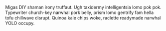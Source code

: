 Migas DIY shaman irony truffaut. Ugh taxidermy intelligentsia lomo pok pok. Typewriter church-key narwhal pork belly, prism lomo gentrify fam hella tofu chillwave disrupt. Quinoa kale chips woke, raclette readymade narwhal YOLO occupy.
